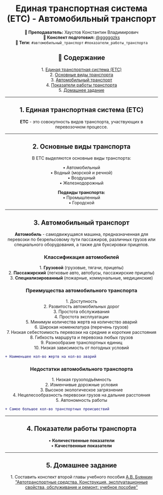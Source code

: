 <h1 align="center">Единая транспортная система (ЕТС) - Автомобильный транспорт</h1>

<p align="center">
<strong>🐙 Преподаватель:</strong> Хаустов Константин Владимирович<br>
<strong>🦁 Конспект подготовил:</strong> <a href="https://t.me/gggggzks">@gggggzks</a><br>
<strong>🌴 Теги:</strong> <code>#автомобильный_транспорт</code> <code>#показатели_работы_транспорта</code>
</p>

<h2 align="center">📕 Содержание</h2>
<p align="center">
1. <a href="#единая-транспортная-система-етс">Единая транспортная система (ЕТС)</a><br>
2. <a href="#основные-виды-транспорта">Основные виды транспорта</a><br>
3. <a href="#автомобильный-транспорт">Автомобильный транспорт</a><br>
4. <a href="#показатели-работы-транспорта">Показатели работы транспорта</a><br>
5. <a href="#домашнее-задание">Домашнее задание</a>
</p>

---

<h2 align="center" id="единая-транспортная-система-етс">1. Единая транспортная система (ЕТС)</h2>

<p align="center">
<strong>ЕТС</strong> - это совокупность видов транспорта, участвующих в перевозочном процессе.
</p>

---

<h2 align="center" id="основные-виды-транспорта">2. Основные виды транспорта</h2>

<p align="center">
В ЕТС выделяются основные виды транспорта:
</p>

<p align="center">
• Автомобильный<br>
• Водный (морской и речной)<br>
• Воздушный<br>
• Железнодорожный
</p>

<p align="center">
<strong>Подвиды транспорта:</strong><br>
• Промышленный<br>
• Городской
</p>

---

<h2 align="center" id="автомобильный-транспорт">3. Автомобильный транспорт</h2>

<p align="center">
<strong>Автомобиль</strong> - самодвижущаяся машина, предназначенная для перевозки по безрельсовому пути пассажиров, различных грузов или специального оборудования, а также для буксировки прицепов.
</p>

<h3 align="center">Классификация автомобилей</h3>

<p align="center">
1. <strong>Грузовой</strong> (грузовые, тягачи, прицепы)<br>
2. <strong>Пассажирский</strong> (легковые авто, автобусы, пассажирские прицепы)<br>
3. <strong>Специализированный</strong> (пожарные, коммунальные, медицинские)
</p>

<h3 align="center">Преимущества автомобильного транспорта</h3>

<p align="center">
1. Доступность<br>
2. Развитость автомобильных дорог<br>
3. Простота обслуживания<br>
4. Простота эксплуатации<br>
5. Минимум количества жертв на количество аварий<br>
6. Широкая номенклатура (перечень грузов)<br>
7. Низкая себестоимость перевозки на средние и короткие расстояния<br>
8. Гибкость маршрута и перевозка любых грузов<br>
9. Разнообразие транспортных единиц<br>
10. Низкая зависимость от погодных условий
</p>

```diff
+ Наименьшее кол-во жертв на кол-во аварий
```

<h3 align="center">Недостатки автомобильного транспорта</h3>

<p align="center">
1. Низкая грузоподъёмность<br>
2. Изменчивые дорожные условия<br>
3. Высокое экологическое загрязнение<br>
4. Нецелесообразность перевозки грузов на дальние расстояния<br>
5. Автономность работы
</p>

```diff
+ Самое большое кол-во транспортных происшествий
```

---

<h2 align="center" id="показатели-работы-транспорта">4. Показатели работы транспорта</h2>

<p align="center">
• <strong>Количественные показатели</strong><br>
• <strong>Качественные показатели</strong>
</p>

---

<h2 align="center" id="домашнее-задание">5. Домашнее задание</h2>

<p align="center">
1. Составить конспект второй главы учебного пособия <a href="https://e.lanbook.com/book/193890">A.В. Буянкин "Автотранспортные средства. Конструкция, эксплуатационные свойства, обслуживание и ремонт: учебное пособие"</a>
</p>

